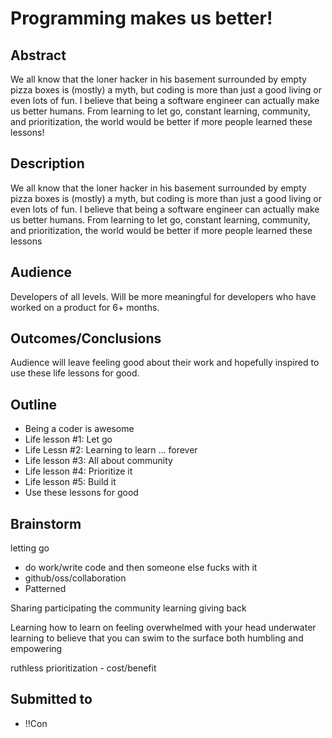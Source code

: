 # Programming makes us better!

## Abstract
We all know that the loner hacker in his basement surrounded by empty
pizza boxes is (mostly) a myth, but coding is more than just a good
living or even lots of fun.  I believe that being a software engineer
can actually make us better humans.
From learning to let go, constant learning, community, and
prioritization, the world would be better if more people learned these
lessons!

## Description
We all know that the loner hacker in his basement surrounded by empty
pizza boxes is (mostly) a myth, but coding is more than just a good
living or even lots of fun.  I believe that being a software engineer
can actually make us better humans.
From learning to let go, constant learning, community, and
prioritization, the world would be better if more people learned these
lessons

## Audience
Developers of all levels. Will be more meaningful for developers who
have worked on a product for 6+ months.

## Outcomes/Conclusions
Audience will leave feeling good about their work and hopefully inspired
to use these life lessons for good.

## Outline

- Being a coder is awesome
- Life lesson #1: Let go
- Life Lessn #2: Learning to learn ... forever
- Life lesson #3: All about community
- Life lesson #4: Prioritize it
- Life lesson #5: Build it
- Use these lessons for good


## Brainstorm

letting go
- do work/write code and then someone else fucks with it
- github/oss/collaboration
- Patterned


Sharing participating the community learning giving back

Learning how to learn 
on feeling overwhelmed with your head underwater learning to believe that you can swim to the surface both humbling and empowering

ruthless prioritization - cost/benefit


## Submitted to

- !!Con
